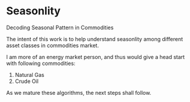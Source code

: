# Seasonlity
Decoding Seasonal Pattern in Commodities

The intent of this work is to help understand seasonlity among different asset classes in commodities market. 

I am more of an energy  market person, and thus would give a head start with following commodities:
1. Natural Gas
2. Crude Oil 

As we mature these algorithms, the next steps shall follow.
